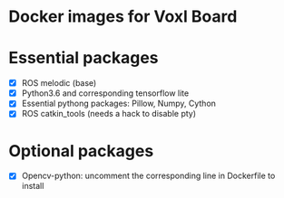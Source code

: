 # Docker images for Voxl Board

# Essential packages
- [x] ROS melodic (base)
- [x] Python3.6 and corresponding tensorflow lite 
- [x] Essential pythong packages: Pillow, Numpy, Cython
- [x] ROS catkin_tools (needs a hack to disable pty)

# Optional packages
- [x] Opencv-python: uncomment the corresponding line in Dockerfile to install
